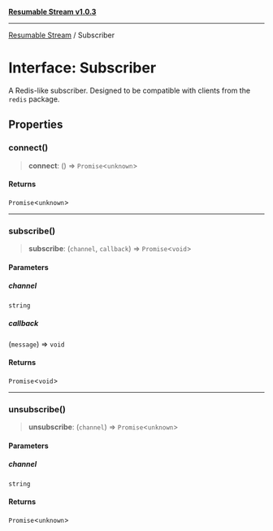 [**Resumable Stream v1.0.3**](../README.md)

***

[Resumable Stream](../README.md) / Subscriber

# Interface: Subscriber

A Redis-like subscriber. Designed to be compatible with clients from the `redis` package.

## Properties

### connect()

> **connect**: () => `Promise`\<`unknown`\>

#### Returns

`Promise`\<`unknown`\>

***

### subscribe()

> **subscribe**: (`channel`, `callback`) => `Promise`\<`void`\>

#### Parameters

##### channel

`string`

##### callback

(`message`) => `void`

#### Returns

`Promise`\<`void`\>

***

### unsubscribe()

> **unsubscribe**: (`channel`) => `Promise`\<`unknown`\>

#### Parameters

##### channel

`string`

#### Returns

`Promise`\<`unknown`\>
